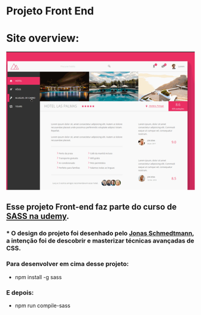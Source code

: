 # Projeto Front End 

# Site overview:

![](https://github.com/matheussss1/Hotel-app-Front-End/blob/master/img/readmeImg/gif.gif?raw=true)

## Esse projeto Front-end faz parte do curso de [SASS na udemy](https://www.udemy.com/course/advanced-css-and-sass/).

### * O design do projeto foi desenhado pelo [Jonas Schmedtmann](https://www.udemy.com/user/jonasschmedtmann/), a intenção foi de descobrir e masterizar técnicas avançadas de CSS.

### Para desenvolver em cima desse projeto:

- npm install -g sass
### E depois: 
- npm run compile-sass
